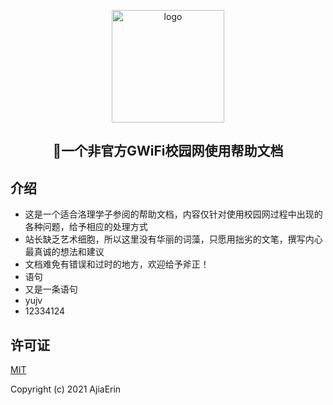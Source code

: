 <p align="center"><a href="https://giwifi.iluoli.ren/" target="_blank" rel="noopener noreferrer"><img width="180" src="https://image.gaoajia.com/2021/10/04/4dff1f5801bba.png" alt="logo"></a></p>


<h2 align="center">🚀一个非官方GWiFi校园网使用帮助文档</h2>

## 介绍

- 这是一个适合洛理学子参阅的帮助文档，内容仅针对使用校园网过程中出现的各种问题，给予相应的处理方式
- 站长缺乏艺术细胞，所以这里没有华丽的词藻，只愿用拙劣的文笔，撰写内心最真诚的想法和建议
- 文档难免有错误和过时的地方，欢迎给予斧正！
- 语句
- 又是一条语句
- yujv
- 12334124


## 许可证
[MIT](https://github.com/gaoajia/GiWiFi-Wiki/blob/master/LICENSE)

Copyright (c) 2021 AjiaErin
